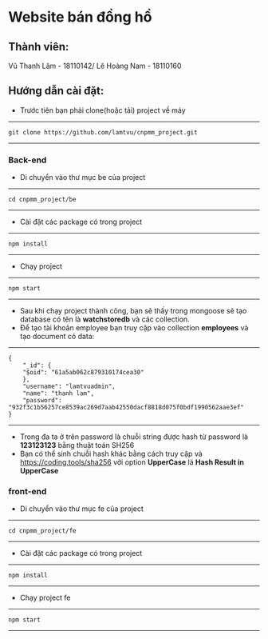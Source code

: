 # Website bán đồng hồ

## Thành viên:

Vũ Thanh Lâm - 18110142/
Lê Hoàng Nam - 18110160

## Hướng dẫn cài đặt:

- Trước tiên bạn phải clone(hoặc tải) project về máy

---

    git clone https://github.com/lamtvu/cnpmm_project.git

---

### Back-end

- Di chuyển vào thư mục be của project

---

    cd cnpmm_project/be

---

- Cài đặt các package có trong project

---

    npm install

---

- Chạy project

---

    npm start

---

- Sau khi chạy project thành công, bạn sẽ thấy trong mongoose sẽ tạo database có tên là **watchstoredb** và các collection.
- Để tạo tài khoản employee bạn truy cập vào collection **employees** và tạo document có data:

---

    {
        "_id": {
        "$oid": "61a5ab062c879310174cea30"
        },
        "username": "lamtvuadmin",
        "name": "thanh lam",
        "password": "932f3c1b56257ce8539ac269d7aab42550dacf8818d075f0bdf1990562aae3ef"
    }

---

- Trong đa ta ở trên password là chuỗi string được hash từ password là **123123123** bằng thuật toán SH256
- Bạn có thể sinh chuỗi hash khác bằng cách truy cập và https://coding.tools/sha256 với option **UpperCase** là **Hash Result in UpperCase**

### front-end

- Di chuyển vào thư mục fe của project

---

    cd cnpmm_project/fe

---

- Cài đặt các package có trong project

---

    npm install

---

- Chạy project fe

---

    npm start

---
